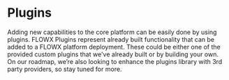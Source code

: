 # Plugins

Adding new capabilities to the core platform can be easily done by using plugins. FLOWX Plugins represent already built functionality that can be added to a FLOWX platform deployment.
These could be either one of the provided custom plugins that we've already built or by building your own.
On our roadmap, we’re also looking to enhance the plugins library with 3rd party providers, so stay tuned for more.